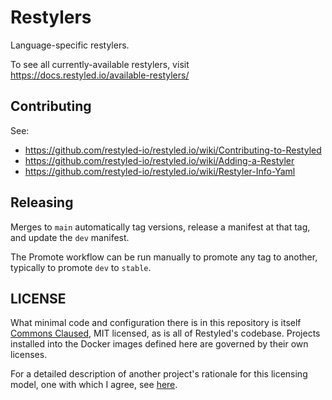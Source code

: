 # Restylers

Language-specific restylers.

To see all currently-available restylers, visit https://docs.restyled.io/available-restylers/

## Contributing

See:

- https://github.com/restyled-io/restyled.io/wiki/Contributing-to-Restyled
- https://github.com/restyled-io/restyled.io/wiki/Adding-a-Restyler
- https://github.com/restyled-io/restyled.io/wiki/Restyler-Info-Yaml

## Releasing

Merges to `main` automatically tag versions, release a manifest at that
tag, and update the `dev` manifest.

The Promote workflow can be run manually to promote any tag to another,
typically to promote `dev` to `stable`.

## LICENSE

What minimal code and configuration there is in this repository is itself
[Commons Claused][cc], MIT licensed, as is all of Restyled's codebase. Projects
installed into the Docker images defined here are governed by their own
licenses.

For a detailed description of another project's rationale for this licensing
model, one with which I agree, see [here][level].

[cc]: https://commonsclause.com/
[level]: https://web.archive.org/web/20181120030157/https://leveljournal.com/source-available-licensing
